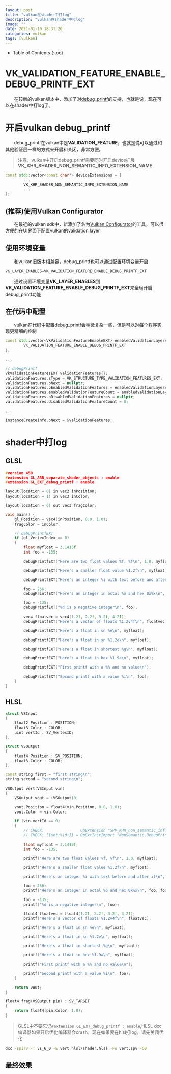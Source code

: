 ```yaml
---
layout: post
title: "vulkan在shader中打log"
description: "vulkan在shader中打log"
image: ""
date: 2021-01-10 18:31:20
categories: vulkan
tags: [vulkan]
---
```

<!-- more -->
* Table of Contents
{:toc}

# VK_VALIDATION_FEATURE_ENABLE_DEBUG_PRINTF_EXT

&nbsp; &nbsp; &nbsp; &nbsp;在较新的vulkan版本中，添加了对[debug_printf](https://github.com/KhronosGroup/Vulkan-ValidationLayers/blob/master/docs/debug_printf.md)的支持，也就是说，现在可以在shader中打log了。

# 开启vulkan debug_printf

&nbsp; &nbsp; &nbsp; &nbsp;debug_printf在vulkan中是**VALIDATION_FEATURE**，也就是说可以通过和其他验证层一样的方式来开启和关闭，非常方便。

> 注意，vulkan中开启debug_printf需要同时开启device扩展**VK_KHR_SHADER_NON_SEMANTIC_INFO_EXTENSION_NAME**

```c++
const std::vector<const char*> deviceExtensions = {
        ...
        VK_KHR_SHADER_NON_SEMANTIC_INFO_EXTENSION_NAME
		...
};
```

## (推荐)使用Vulkan Configurator

&nbsp; &nbsp; &nbsp; &nbsp;在最近的vulkan sdk中，新添加了名为[Vulkan Configurator](https://vulkan.lunarg.com/doc/sdk/1.2.162.0/windows/vkconfig.html)的工具，可以很方便的在UI界面下配置vulkan的validation layer

## 使用环境变量

&nbsp; &nbsp; &nbsp; &nbsp;和vulkan旧版本相兼容，debug_printf也可以通过配置环境变量开启

```c++
VK_LAYER_ENABLES=VK_VALIDATION_FEATURE_ENABLE_DEBUG_PRINTF_EXT
```

&nbsp; &nbsp; &nbsp; &nbsp;通过设置环境变量**VK_LAYER_ENABLES**到**VK_VALIDATION_FEATURE_ENABLE_DEBUG_PRINTF_EXT**来全局开启debug_printf功能

## 在代码中配置

&nbsp; &nbsp; &nbsp; &nbsp;vulkan在代码中配置debug_printf会稍微复杂一些，但是可以对每个程序实现更精细的控制

```c++
const std::vector<VkValidationFeatureEnableEXT> enabledValidationLayers = {
        VK_VALIDATION_FEATURE_ENABLE_DEBUG_PRINTF_EXT
};

...

// debugPrintf
VkValidationFeaturesEXT validationFeatures{};
validationFeatures.sType = VK_STRUCTURE_TYPE_VALIDATION_FEATURES_EXT;
validationFeatures.pNext = nullptr;
validationFeatures.pEnabledValidationFeatures = enabledValidationLayers.data();
validationFeatures.enabledValidationFeatureCount = enabledValidationLayers.size();
validationFeatures.pDisabledValidationFeatures = nullptr;
validationFeatures.disabledValidationFeatureCount = 0;

...

instanceCreateInfo.pNext = &validationFeatures;
```

# shader中打log

## GLSL

```c++
#version 450
#extension GL_ARB_separate_shader_objects : enable
#extension GL_EXT_debug_printf : enable

layout(location = 0) in vec2 inPosition;
layout(location = 1) in vec3 inColor;

layout(location = 0) out vec3 fragColor;

void main() {
    gl_Position = vec4(inPosition, 0.0, 1.0);
    fragColor = inColor;

    // debugPrintfEXT
    if (gl_VertexIndex == 0)
    {
        float myfloat = 3.1415f;
        int foo = -135;

        debugPrintfEXT("Here are two float values %f, %f\n", 1.0, myfloat);

        debugPrintfEXT("Here's a smaller float value %1.2f\n", myfloat);

        debugPrintfEXT("Here's an integer %i with text before and after it\n", foo);

        foo = 256;
        debugPrintfEXT("Here's an integer in octal %o and hex 0x%x\n", foo, foo);

        foo = -135;
        debugPrintfEXT("%d is a negative integer\n", foo);

        vec4 floatvec = vec4(1.2f, 2.2f, 3.2f, 4.2f);
        debugPrintfEXT("Here's a vector of floats %1.2v4f\n", floatvec);

        debugPrintfEXT("Here's a float in sn %e\n", myfloat);

        debugPrintfEXT("Here's a float in sn %1.2e\n", myfloat);

        debugPrintfEXT("Here's a float in shortest %g\n", myfloat);

        debugPrintfEXT("Here's a float in hex %1.9a\n", myfloat);

        debugPrintfEXT("First printf with a %% and no value\n");

        debugPrintfEXT("Second printf with a value %i\n", foo);
    }
}
```

## HLSL

```c++
struct VSInput
{
	float2 Position : POSITION;
	float3 Color : COLOR;
	uint vertId : SV_VertexID;
};

struct VSOutput
{
	float4 Position : SV_POSITION;
	float3 Color : COLOR;
};

const string first = "first string\n";
string second = "second string\n";

VSOutput vert(VSInput vin)
{
	VSOutput vout = (VSOutput)0;

	vout.Position = float4(vin.Position, 0.0, 1.0);
	vout.Color = vin.Color;

	if (vin.vertId == 0)
	{
		// CHECK:                OpExtension "SPV_KHR_non_semantic_info"
		// CHECK: [[set:%\d+]] = OpExtInstImport "NonSemantic.DebugPrintf"

		float myfloat = 3.1415f;
        int foo = -135;

        printf("Here are two float values %f, %f\n", 1.0, myfloat);

        printf("Here's a smaller float value %1.2f\n", myfloat);

        printf("Here's an integer %i with text before and after it\n", foo);

        foo = 256;
        printf("Here's an integer in octal %o and hex 0x%x\n", foo, foo);

        foo = -135;
        printf("%d is a negative integer\n", foo);

        float4 floatvec = float4(1.2f, 2.2f, 3.2f, 4.2f);
        printf("Here's a vector of floats %1.2v4f\n", floatvec);

        printf("Here's a float in sn %e\n", myfloat);

        printf("Here's a float in sn %1.2e\n", myfloat);

        printf("Here's a float in shortest %g\n", myfloat);

        printf("Here's a float in hex %1.9a\n", myfloat);

        printf("First printf with a %% and no value\n");

        printf("Second printf with a value %i\n", foo);
	}

	return vout;
}

float4 frag(VSOutput pin) : SV_TARGET
{
	return float4(pin.Color, 1.0);
}

```

> GLSL中不要忘记`#extension GL_EXT_debug_printf : enable`,HLSL dxc编译器如果开启优化编译器会crash，现在如果要在hlsl打log，请先关闭优化

```bash
dxc -spirv -T vs_6_0 -E vert hlsl/shader.hlsl -Fo vert.spv -O0
```

## 最终效果

